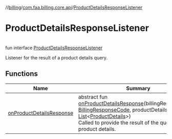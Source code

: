 //[billing](../../../index.md)/[com.faa.billing.core.api](../index.md)/[ProductDetailsResponseListener](index.md)

# ProductDetailsResponseListener

\
fun interface [ProductDetailsResponseListener](index.md)

Listener for the result of a product details query.

## Functions

| Name | Summary |
|---|---|
| [onProductDetailsResponse](on-product-details-response.md) | abstract fun [onProductDetailsResponse](on-product-details-response.md)(billingResponseCode: [BillingResponseCode](../-billing-response-code/index.md), productDetailsList: [List](https://kotlinlang.org/api/latest/jvm/stdlib/kotlin.collections/-list/index.html)&lt;[ProductDetails](../-product-details/index.md)&gt;)<br>Called to provide the result of the query for product details. |
